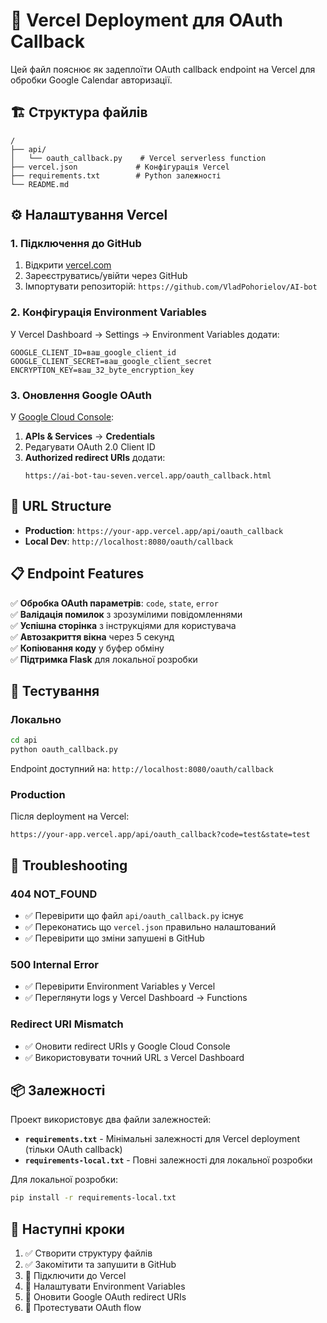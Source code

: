 # 🚀 Vercel Deployment для OAuth Callback

Цей файл пояснює як задеплоїти OAuth callback endpoint на Vercel для обробки Google Calendar авторизації.

## 🏗️ Структура файлів

```
/
├── api/
│   └── oauth_callback.py    # Vercel serverless function
├── vercel.json             # Конфігурація Vercel
├── requirements.txt        # Python залежності
└── README.md
```

## ⚙️ Налаштування Vercel

### 1. Підключення до GitHub

1. Відкрити [vercel.com](https://vercel.com)
2. Зареєструватись/увійти через GitHub
3. Імпортувати репозиторій: `https://github.com/VladPohorielov/AI-bot`

### 2. Конфігурація Environment Variables

У Vercel Dashboard → Settings → Environment Variables додати:

```env
GOOGLE_CLIENT_ID=ваш_google_client_id
GOOGLE_CLIENT_SECRET=ваш_google_client_secret
ENCRYPTION_KEY=ваш_32_byte_encryption_key
```

### 3. Оновлення Google OAuth

У [Google Cloud Console](https://console.cloud.google.com/):

1. **APIs & Services** → **Credentials**
2. Редагувати OAuth 2.0 Client ID
3. **Authorized redirect URIs** додати:
   ```
   https://ai-bot-tau-seven.vercel.app/oauth_callback.html
   ```

## 🔗 URL Structure

- **Production**: `https://your-app.vercel.app/api/oauth_callback`
- **Local Dev**: `http://localhost:8080/oauth/callback`

## 📋 Endpoint Features

✅ **Обробка OAuth параметрів**: `code`, `state`, `error`  
✅ **Валідація помилок** з зрозумілими повідомленнями  
✅ **Успішна сторінка** з інструкціями для користувача  
✅ **Автозакриття вікна** через 5 секунд  
✅ **Копіювання коду** у буфер обміну  
✅ **Підтримка Flask** для локальної розробки

## 🧪 Тестування

### Локально

```bash
cd api
python oauth_callback.py
```

Endpoint доступний на: `http://localhost:8080/oauth/callback`

### Production

Після deployment на Vercel:

```
https://your-app.vercel.app/api/oauth_callback?code=test&state=test
```

## 🔧 Troubleshooting

### 404 NOT_FOUND

- ✅ Перевірити що файл `api/oauth_callback.py` існує
- ✅ Переконатись що `vercel.json` правильно налаштований
- ✅ Перевірити що зміни запушені в GitHub

### 500 Internal Error

- ✅ Перевірити Environment Variables у Vercel
- ✅ Переглянути logs у Vercel Dashboard → Functions

### Redirect URI Mismatch

- ✅ Оновити redirect URIs у Google Cloud Console
- ✅ Використовувати точний URL з Vercel Dashboard

## 📦 Залежності

Проект використовує два файли залежностей:

- **`requirements.txt`** - Мінімальні залежності для Vercel deployment (тільки OAuth callback)
- **`requirements-local.txt`** - Повні залежності для локальної розробки

Для локальної розробки:

```bash
pip install -r requirements-local.txt
```

## 📝 Наступні кроки

1. ✅ Створити структуру файлів
2. ✅ Закомітити та запушити в GitHub
3. 🔄 Підключити до Vercel
4. 🔄 Налаштувати Environment Variables
5. 🔄 Оновити Google OAuth redirect URIs
6. 🔄 Протестувати OAuth flow
